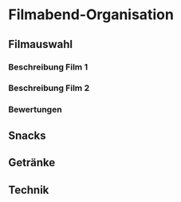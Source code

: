# Filmabend-Organisation

## Filmauswahl

### Beschreibung Film 1

### Beschreibung Film 2

### Bewertungen

## Snacks

## Getränke

## Technik

